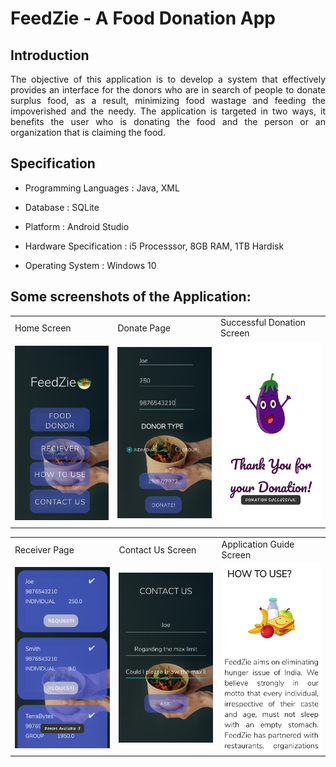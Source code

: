 # FeedZie - A Food Donation App

## Introduction
<div align="justify">
The objective of this application is to develop a system that effectively provides an
interface for the donors who are in search of people to donate surplus food, as a result,
minimizing food wastage and feeding the impoverished and the needy. The application
is targeted in two ways, it benefits the user who is donating the food and the person or
an organization that is claiming the food.
</div>

## Specification
<div align="justify">
  
* Programming Languages : Java, XML<br>
  
* Database : SQLite

* Platform : Android Studio
* Hardware Specification : i5 Processsor, 8GB RAM, 1TB Hardisk
* Operating System : Windows 10
</div>


## Some screenshots of the Application: 
<p align="center" float="left">
<table>
  <tr>
    <td>Home Screen</td>
    <td>Donate Page</td>
    <td>Successful Donation Screen</td>
    
  </tr>
  <tr>
    <td><img src="Images/home.jpg" width="220"></td>
    <td><img src="Images/donate.jpg" width="220"></td>
    <td><img src="Images/success.jpg" width="220"></td>
    
  </tr>
 </table>
 <table>
  <tr>
    <td>Receiver Page</td>
    <td>Contact Us Screen</td>
    <td>Application Guide Screen</td>
  </tr>
  <tr>
    <td><img src="Images/receiver.jpg" width="220"></td>
    <td><img src="Images/contact.jpg" width="220"></td>
    <td><img src="Images/howto.jpg" width="220"></td>
  </tr>
 </table>
 </table>
 </p>
